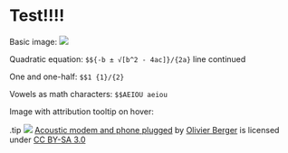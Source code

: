 # Test!!!!

Basic image: ![](/images/21976725894_46655269bf_z.jpg)

Quadratic equation: `$${-b ± √[b^2 - 4ac]}/{2a}` line continued

One and one-half: `$$1 {1}/{2}`

Vowels as math characters: `$$AEIOU aeiou`

Image with attribution tooltip on hover:

.tip
![](/images/Acoustic_modem_and_phone_plugged.jpg)
[Acoustic modem and phone plugged](https://commons.wikimedia.org/wiki/File:Acoustic_modem_and_phone_plugged.jpg)
by [Olivier Berger](https://commons.wikimedia.org/wiki/User:OlivierBerger)
is licensed under [CC BY-SA 3.0](https://creativecommons.org/licenses/by-sa/3.0/deed.en)
